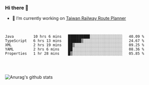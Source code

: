 ### Hi there 👋

- 🔭 I’m currently working on [Taiwan Railway Route Planner](https://github.com/Taiwan-Railway-Route-Planner)

<br/>

<!--START_SECTION:waka-->
```text
Java         10 hrs 6 mins   ██████████░░░░░░░░░░░░░░░   40.09 % 
TypeScript   6 hrs 13 mins   ██████▒░░░░░░░░░░░░░░░░░░   24.67 % 
XML          2 hrs 19 mins   ██▒░░░░░░░░░░░░░░░░░░░░░░   09.25 % 
YAML         2 hrs 6 mins    ██░░░░░░░░░░░░░░░░░░░░░░░   08.36 % 
Properties   1 hr 28 mins    █▒░░░░░░░░░░░░░░░░░░░░░░░   05.85 % 
```
<!--END_SECTION:waka-->

<br/>
<br/>

![Anurag's github stats](https://github-readme-stats.vercel.app/api?username=DepickereSven&show_icons=true&theme=tokyonight)



<!--
**DepickereSven/DepickereSven** is a ✨ _special_ ✨ repository because its `README.md` (this file) appears on your GitHub profile.

Here are some ideas to get you started:

- 🔭 I’m currently working on ...
- 🌱 I’m currently learning ...
- 👯 I’m looking to collaborate on ...
- 🤔 I’m looking for help with ...
- 💬 Ask me about ...
- 📫 How to reach me: ...
- 😄 Pronouns: ...
- ⚡ Fun fact: ...
-->
